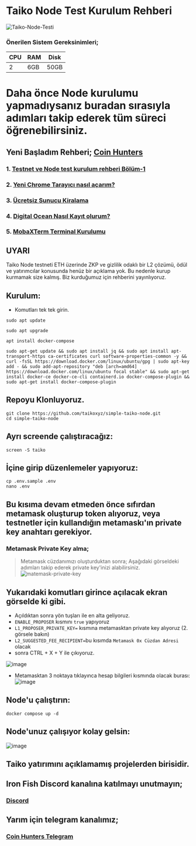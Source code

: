 # Taiko Node Test Kurulum Rehberi

![Taiko-Node-Testi](https://mirror-media.imgix.net/publication-images/4qVW-dWhNmMQr61g91hGt.png?height=512&width=1024&h=512&w=1024&auto=compress)


### Önerilen Sistem Gereksinimleri;

|CPU | RAM  | Disk  | 
|----|------|----------|
|  2| 6GB  | 50GB    |

 # Daha önce Node kurulumu yapmadıysanız buradan sırasıyla adımları takip ederek tüm süreci öğrenebilirsiniz.
  ## Yeni Başladım Rehberi; <a href="https://coinhunterstr.com/category/testnet/" target="_blank"> Coin Hunters </a>
  ### 1. [Testnet ve Node test kurulum rehberi Bölüm-1](https://coinhunterstr.com/testnet-ve-node-kurulum-rehberi/)
  ### 2. [Yeni Chrome Tarayıcı nasıl açarım?](https://coinhunterstr.com/yeni-chrome-tarayici-nasil-acarim/)
  ### 3. [Ücretsiz Sunucu Kiralama](https://coinhunterstr.com/ucretsiz-sunucu-nasil-kiralarim/)
  ### 4. [Digital Ocean Nasıl Kayıt olurum?](https://coinhunterstr.com/digital-oceana-nasil-kayit-olabilirim/)
  ### 5. [MobaXTerm Terminal Kurulumu](https://coinhunterstr.com/mobaxterm-terminal-kurulumu/)
  
## UYARI

Taiko Node testneti ETH üzerinde ZKP ve gizlilik odaklı bir L2 çözümü, ödül ve yatırımcılar konusunda henüz bir açıklama yok. Bu nedenle kurup kurmamak size kalmış. Biz kurduğumuz için rehberini yayınlıyoruz.


## Kurulum:
* Komutları tek tek girin.

```
sudo apt update 
```
```
sudo apt upgrade
```
```
apt install docker-compose
```
```
sudo apt-get update && sudo apt install jq && sudo apt install apt-transport-https ca-certificates curl software-properties-common -y && curl -fsSL https://download.docker.com/linux/ubuntu/gpg | sudo apt-key add - && sudo add-apt-repository "deb [arch=amd64] https://download.docker.com/linux/ubuntu focal stable" && sudo apt-get install docker-ce docker-ce-cli containerd.io docker-compose-plugin && sudo apt-get install docker-compose-plugin
```

## Repoyu Klonluyoruz.
```
git clone https://github.com/taikoxyz/simple-taiko-node.git
cd simple-taiko-node
```
## Ayrı screende çalıştıracağız:
```
screen -S taiko
```

## İçine girip düzenlemeler yapıyoruz:
```
cp .env.sample .env
nano .env
```
## Bu kısıma devam etmeden önce sıfırdan metamask oluşturup token alıyoruz, veya testnetler için kullandığın metamaskı'ın private key anahtarı gerekiyor.
### Metamask Private Key alma;
> Metamask cüzdanımızı oluşturduktan sonra; Aşağıdaki görseldeki adımları takip ederek private key'inizi alabilirsiniz.
![matemask-private-key](https://user-images.githubusercontent.com/111747226/214060644-f8045d6d-2bd7-47de-80ee-046e859fe9fe.png)


## Yukarıdaki komutları girince açılacak ekran görselde ki gibi.

* Açıldıktan sonra yön tuşları ile en alta geliyoruz.
* `ENABLE_PROPOSER` kısmını `true` yapıyoruz
* `L1_PROPOSER_PRIVATE_KEY=` kısmına metamasktan private key alıyoruz (2. görsele bakın)
* `L2_SUGGESTED_FEE_RECIPIENT=`bu kısımda `Metamask 0x Cüzdan Adresi` olacak
* sonra CTRL + X + Y ile çıkıyoruz.

![image](https://user-images.githubusercontent.com/76253089/212540636-32564971-d531-41f2-b2a6-ffc5ef21582c.png)

* Metamasktan 3 noktaya tıklayınca hesap bilgileri kısmında olacak burası:
![image](https://user-images.githubusercontent.com/101149671/212497188-e5480587-9872-4c0f-abf0-4f6b24839396.png)

## Node'u çalıştırın:
```
docker compose up -d
```
## Node'unuz çalışıyor kolay gelsin:

![image](https://user-images.githubusercontent.com/101149671/212497350-4cebdcc6-edeb-4949-b18b-a38a83e1a53c.png)

## Taiko yatırımını açıklamamış projelerden birisidir.







## Iron Fish Discord kanalına katılmayı unutmayın;
### [Discord](https://discord.gg/35ZxaUquTc)

## Yarım için telegram kanalımız;
### [Coin Hunters Telegram](https://t.me/CoinHuntersTR)
